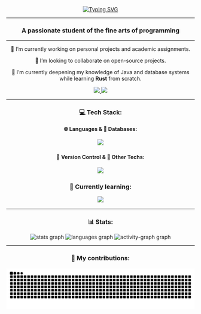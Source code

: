 <div align="center">
  <a href="https://git.io/typing-svg"><img src="https://readme-typing-svg.demolab.com?font=Roboto&weight=700&size=35&duration=3000&pause=500&center=true&vCenter=true&width=475&height=65&lines=Hi+there!%F0%9F%91%8B;I+am+Felipe+Piacenza+%F0%9F%98%81" alt="Typing SVG" /></a>
</div>

<hr>

<h3 align="center">A passionate student of the fine arts of programming</h3>

<hr>

<div align="center">
 
🔭 I’m currently working on personal projects and academic assignments.

👯 I’m looking to collaborate on open-source projects.

🌱 I’m currently deepening my knowledge of Java and database systems while learning **Rust** from scratch.

 </div>

 <div align="center"> 
  <a href="mailto:piacenzafelipe@gmail.com">
    <img src="https://img.shields.io/badge/Gmail-333333?style=for-the-badge&logo=gmail&logoColor=red" />
  </a>
  <a href="https://linkedin.com/in/felipepiacenza" target="_blank">
    <img src="https://img.shields.io/badge/LinkedIn-0077B5?style=for-the-badge&logo=linkedin&logoColor=white" target="_blank" />
  </a>
</div>

<hr>

<h3 align="center">💻 Tech Stack:</h3>
<h4 align="center">🌐 Languages & 💾 Databases:</h4>
<p align="center">
  <a href="https://skillicons.dev">
    <img src="https://skillicons.dev/icons?i=cpp,cs,java,js,php,mysql,mongodb" />
  </a>
</p>

<h4 align="center">🔀 Version Control & 🔧 Other Techs:</h4>
<p align="center">
  <a href="https://skillicons.dev">
    <img src="https://skillicons.dev/icons?i=git,github,docker,notion,bash" />
  </a>
</p>

<h3 align="center">💎 Currently learning:</h3>
<p align="center">
  <a href="https://skillicons.dev">
    <img src="https://skillicons.dev/icons?i=rust,java,mysql" />
  </a>
</p>

<hr>

<h3 align="center">📊 Stats:</h3>
<div align="center">
  <img src="https://github-readme-stats.vercel.app/api?username=felipiacenza&hide_title=true&hide_rank=true&show_icons=true&include_all_commits=true&count_private=true&disable_animations=false&theme=github_dark&locale=en&hide_border=true&order=1" height="150" alt="stats graph"  />
  <img src="https://github-readme-stats.vercel.app/api/top-langs?username=felipiacenza&locale=en&hide_title=true&layout=compact&card_width=320&langs_count=10&theme=github_dark&hide_border=true&order=2" height="150" alt="languages graph"  />
  <img src="https://github-readme-activity-graph.vercel.app/graph?username=felipiacenza&radius=16&theme=github-dark&area=true&order=5&hide_border=true&hide_title=false" height="300" alt="activity-graph graph"  />
</div>

<hr>

<h3 align="center">🐍 My contributions:</h3>
<div align="center">
  <img src="https://raw.githubusercontent.com/felipiacenza/felipiacenza/output/snake.svg" alt="Snake animation" />
</div>
